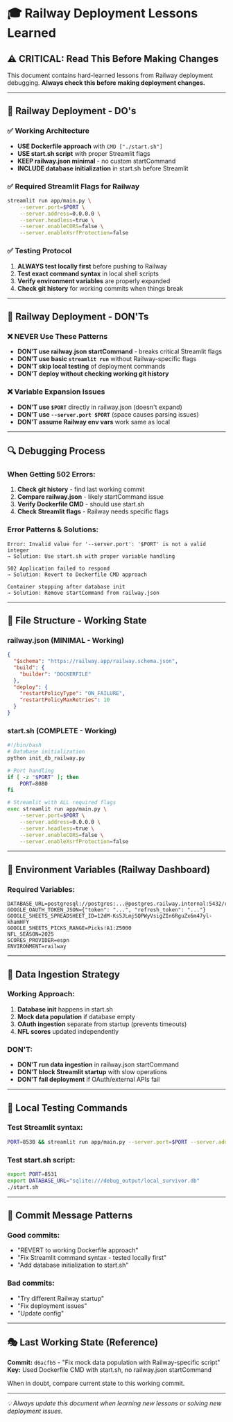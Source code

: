 # 🎓 Railway Deployment Lessons Learned

## ⚠️ CRITICAL: Read This Before Making Changes

This document contains hard-learned lessons from Railway deployment debugging. **Always check this before making deployment changes.**

---

## 🚀 Railway Deployment - DO's

### ✅ Working Architecture
- **USE Dockerfile approach** with `CMD ["./start.sh"]`
- **USE start.sh script** with proper Streamlit flags
- **KEEP railway.json minimal** - no custom startCommand
- **INCLUDE database initialization** in start.sh before Streamlit

### ✅ Required Streamlit Flags for Railway
```bash
streamlit run app/main.py \
    --server.port=$PORT \
    --server.address=0.0.0.0 \
    --server.headless=true \
    --server.enableCORS=false \
    --server.enableXsrfProtection=false
```

### ✅ Testing Protocol
1. **ALWAYS test locally first** before pushing to Railway
2. **Test exact command syntax** in local shell scripts
3. **Verify environment variables** are properly expanded
4. **Check git history** for working commits when things break

---

## 🚫 Railway Deployment - DON'Ts

### ❌ NEVER Use These Patterns
- **DON'T use railway.json startCommand** - breaks critical Streamlit flags
- **DON'T use basic `streamlit run`** without Railway-specific flags
- **DON'T skip local testing** of deployment commands
- **DON'T deploy without checking working git history**

### ❌ Variable Expansion Issues
- **DON'T use `$PORT`** directly in railway.json (doesn't expand)
- **DON'T use `--server.port $PORT`** (space causes parsing issues)
- **DON'T assume Railway env vars** work same as local

---

## 🔍 Debugging Process

### When Getting 502 Errors:
1. **Check git history** - find last working commit
2. **Compare railway.json** - likely startCommand issue
3. **Verify Dockerfile CMD** - should use start.sh
4. **Check Streamlit flags** - Railway needs specific flags

### Error Patterns & Solutions:
```
Error: Invalid value for '--server.port': '$PORT' is not a valid integer
→ Solution: Use start.sh with proper variable handling

502 Application failed to respond
→ Solution: Revert to Dockerfile CMD approach

Container stopping after database init
→ Solution: Remove startCommand from railway.json
```

---

## 📁 File Structure - Working State

### railway.json (MINIMAL - Working)
```json
{
  "$schema": "https://railway.app/railway.schema.json",
  "build": {
    "builder": "DOCKERFILE"
  },
  "deploy": {
    "restartPolicyType": "ON_FAILURE",
    "restartPolicyMaxRetries": 10
  }
}
```

### start.sh (COMPLETE - Working)
```bash
#!/bin/bash
# Database initialization
python init_db_railway.py

# Port handling
if [ -z "$PORT" ]; then
    PORT=8080
fi

# Streamlit with ALL required flags
exec streamlit run app/main.py \
    --server.port=$PORT \
    --server.address=0.0.0.0 \
    --server.headless=true \
    --server.enableCORS=false \
    --server.enableXsrfProtection=false
```

---

## 🎯 Environment Variables (Railway Dashboard)

### Required Variables:
```
DATABASE_URL=postgresql://postgres:...@postgres.railway.internal:5432/railway
GOOGLE_OAUTH_TOKEN_JSON={"token": "...", "refresh_token": "..."}
GOOGLE_SHEETS_SPREADSHEET_ID=12dM-Ks5JLmjSQPWyVsigZIn6RguZx6m47yl-khamHFY
GOOGLE_SHEETS_PICKS_RANGE=Picks!A1:Z5000
NFL_SEASON=2025
SCORES_PROVIDER=espn
ENVIRONMENT=railway
```

---

## 🔄 Data Ingestion Strategy

### Working Approach:
1. **Database init** happens in start.sh
2. **Mock data population** if database empty
3. **OAuth ingestion** separate from startup (prevents timeouts)
4. **NFL scores** updated independently

### DON'T:
- **DON'T run data ingestion** in railway.json startCommand
- **DON'T block Streamlit startup** with slow operations
- **DON'T fail deployment** if OAuth/external APIs fail

---

## 🧪 Local Testing Commands

### Test Streamlit syntax:
```bash
PORT=8530 && streamlit run app/main.py --server.port=$PORT --server.address=0.0.0.0
```

### Test start.sh script:
```bash
export PORT=8531
export DATABASE_URL="sqlite:///debug_output/local_survivor.db"
./start.sh
```

---

## 📝 Commit Message Patterns

### Good commits:
- "REVERT to working Dockerfile approach"
- "Fix Streamlit command syntax - tested locally first"
- "Add database initialization to start.sh"

### Bad commits:
- "Try different Railway startup"
- "Fix deployment issues"
- "Update config"

---

## 🎭 Last Working State (Reference)

**Commit:** `d6acfb5` - "Fix mock data population with Railway-specific script"
**Key:** Used Dockerfile CMD with start.sh, no railway.json startCommand

When in doubt, compare current state to this working commit.

---

*💡 Always update this document when learning new lessons or solving new deployment issues.*